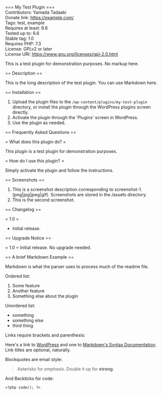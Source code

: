 === My Test Plugin ===  
Contributors: Yamada Tadaaki  
Donate link: https://example.com/  
Tags: test, example  
Requires at least: 6.6  
Tested up to: 6.6  
Stable tag: 1.0  
Requires PHP: 7.3  
License: GPLv2 or later  
License URI: https://www.gnu.org/licenses/gpl-2.0.html

This is a test plugin for demonstration purposes. No markup here.

== Description ==

This is the long description of the test plugin. You can use Markdown here.

== Installation ==

1. Upload the plugin files to the `/wp-content/plugins/my-test-plugin` directory, or install the plugin through the WordPress plugins screen directly.
2. Activate the plugin through the 'Plugins' screen in WordPress.
3. Use the plugin as needed.

== Frequently Asked Questions ==

= What does this plugin do? =

This plugin is a test plugin for demonstration purposes.

= How do I use this plugin? =

Simply activate the plugin and follow the instructions.

== Screenshots ==

1. This is a screenshot description corresponding to screenshot-1.(png|jpg|jpeg|gif). Screenshots are stored in the /assets directory.
2. This is the second screenshot.

== Changelog ==

= 1.0 =
* Initial release.

== Upgrade Notice ==

= 1.0 =
Initial release. No upgrade needed.

== A brief Markdown Example ==

Markdown is what the parser uses to process much of the readme file.

[markdown syntax]: https://daringfireball.net/projects/markdown/syntax

Ordered list:

1. Some feature
1. Another feature
1. Something else about the plugin

Unordered list:

* something
* something else
* third thing

Links require brackets and parenthesis:

Here's a link to [WordPress](https://wordpress.org/ "Your favorite software") and one to [Markdown's Syntax Documentation][markdown syntax]. Link titles are optional, naturally.

Blockquotes are email style:

> Asterisks for *emphasis*. Double it up for **strong**.

And Backticks for code:

`<?php code(); ?>`